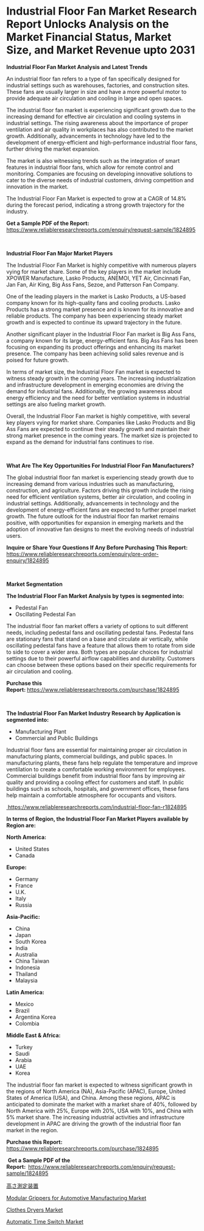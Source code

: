 <p><h1>Industrial Floor Fan Market Research Report Unlocks Analysis on the Market Financial Status, Market Size, and Market Revenue upto 2031</h1></p><p><strong>Industrial Floor Fan Market Analysis and Latest Trends</strong></p>
<p><p>An industrial floor fan refers to a type of fan specifically designed for industrial settings such as warehouses, factories, and construction sites. These fans are usually larger in size and have a more powerful motor to provide adequate air circulation and cooling in large and open spaces.</p><p>The industrial floor fan market is experiencing significant growth due to the increasing demand for effective air circulation and cooling systems in industrial settings. The rising awareness about the importance of proper ventilation and air quality in workplaces has also contributed to the market growth. Additionally, advancements in technology have led to the development of energy-efficient and high-performance industrial floor fans, further driving the market expansion.</p><p>The market is also witnessing trends such as the integration of smart features in industrial floor fans, which allow for remote control and monitoring. Companies are focusing on developing innovative solutions to cater to the diverse needs of industrial customers, driving competition and innovation in the market.</p><p>The Industrial Floor Fan Market is expected to grow at a CAGR of 14.8% during the forecast period, indicating a strong growth trajectory for the industry.</p></p>
<p><strong>Get a Sample PDF of the Report:&nbsp;</strong> <a href="https://www.reliableresearchreports.com/enquiry/request-sample/1824895">https://www.reliableresearchreports.com/enquiry/request-sample/1824895</a></p>
<p>&nbsp;</p>
<p><strong>Industrial Floor Fan Major Market Players</strong></p>
<p><p>The Industrial Floor Fan Market is highly competitive with numerous players vying for market share. Some of the key players in the market include XPOWER Manufacture, Lasko Products, ANEMOI, YET Air, Cincinnati Fan, Jan Fan, Air King, Big Ass Fans, Sezoe, and Patterson Fan Company.</p><p>One of the leading players in the market is Lasko Products, a US-based company known for its high-quality fans and cooling products. Lasko Products has a strong market presence and is known for its innovative and reliable products. The company has been experiencing steady market growth and is expected to continue its upward trajectory in the future.</p><p>Another significant player in the Industrial Floor Fan market is Big Ass Fans, a company known for its large, energy-efficient fans. Big Ass Fans has been focusing on expanding its product offerings and enhancing its market presence. The company has been achieving solid sales revenue and is poised for future growth.</p><p>In terms of market size, the Industrial Floor Fan market is expected to witness steady growth in the coming years. The increasing industrialization and infrastructure development in emerging economies are driving the demand for industrial fans. Additionally, the growing awareness about energy efficiency and the need for better ventilation systems in industrial settings are also fueling market growth.</p><p>Overall, the Industrial Floor Fan market is highly competitive, with several key players vying for market share. Companies like Lasko Products and Big Ass Fans are expected to continue their steady growth and maintain their strong market presence in the coming years. The market size is projected to expand as the demand for industrial fans continues to rise.</p></p>
<p>&nbsp;</p>
<p><strong>What Are The Key Opportunities For Industrial Floor Fan Manufacturers?</strong></p>
<p><p>The global industrial floor fan market is experiencing steady growth due to increasing demand from various industries such as manufacturing, construction, and agriculture. Factors driving this growth include the rising need for efficient ventilation systems, better air circulation, and cooling in industrial settings. Additionally, advancements in technology and the development of energy-efficient fans are expected to further propel market growth. The future outlook for the industrial floor fan market remains positive, with opportunities for expansion in emerging markets and the adoption of innovative fan designs to meet the evolving needs of industrial users.</p></p>
<p><strong>Inquire or Share Your Questions If Any Before Purchasing This Report:</strong> <a href="https://www.reliableresearchreports.com/enquiry/pre-order-enquiry/1824895">https://www.reliableresearchreports.com/enquiry/pre-order-enquiry/1824895</a></p>
<p>&nbsp;</p>
<p><strong>Market Segmentation</strong></p>
<p><strong>The Industrial Floor Fan Market Analysis by types is segmented into:</strong></p>
<p><ul><li>Pedestal Fan</li><li>Oscillating Pedestal Fan</li></ul></p>
<p><p>The industrial floor fan market offers a variety of options to suit different needs, including pedestal fans and oscillating pedestal fans. Pedestal fans are stationary fans that stand on a base and circulate air vertically, while oscillating pedestal fans have a feature that allows them to rotate from side to side to cover a wider area. Both types are popular choices for industrial settings due to their powerful airflow capabilities and durability. Customers can choose between these options based on their specific requirements for air circulation and cooling.</p></p>
<p><strong>Purchase this Report:&nbsp;</strong><a href="https://www.reliableresearchreports.com/purchase/1824895">https://www.reliableresearchreports.com/purchase/1824895</a></p>
<p>&nbsp;</p>
<p><strong>The Industrial Floor Fan Market Industry Research by Application is segmented into:</strong></p>
<p><ul><li>Manufacturing Plant</li><li>Commercial and Public Buildings</li></ul></p>
<p><p>Industrial floor fans are essential for maintaining proper air circulation in manufacturing plants, commercial buildings, and public spaces. In manufacturing plants, these fans help regulate the temperature and improve ventilation to create a comfortable working environment for employees. Commercial buildings benefit from industrial floor fans by improving air quality and providing a cooling effect for customers and staff. In public buildings such as schools, hospitals, and government offices, these fans help maintain a comfortable atmosphere for occupants and visitors.</p></p>
<p><a href="https://www.reliableresearchreports.com/industrial-floor-fan-r1824895">&nbsp;https://www.reliableresearchreports.com/industrial-floor-fan-r1824895</a></p>
<p><strong>In terms of Region, the Industrial Floor Fan Market Players available by Region are:</strong></p>
<p>
    <p> <strong> North America: </strong>
        <ul>
            <li>United States</li>
            <li>Canada</li>
        </ul>
        </p> 
    <p> <strong> Europe: </strong>
        <ul>
            <li>Germany</li>
            <li>France</li>
            <li>U.K.</li>
            <li>Italy</li>
            <li>Russia</li>
        </ul>
        </p> 
    <p> <strong> Asia-Pacific: </strong>
        <ul>
            <li>China</li>
            <li>Japan</li>
            <li>South Korea</li>
            <li>India</li>
            <li>Australia</li>
            <li>China Taiwan</li>
            <li>Indonesia</li>
            <li>Thailand</li>
            <li>Malaysia</li>
        </ul>
        </p> 
    <p> <strong> Latin America: </strong>
        <ul>
            <li>Mexico</li>
            <li>Brazil</li>
            <li>Argentina Korea</li>
            <li>Colombia</li>
        </ul>
        </p> 
    <p> <strong> Middle East & Africa: </strong>
        <ul>
            <li>Turkey</li>
            <li>Saudi</li>
            <li>Arabia</li>
            <li>UAE</li>
            <li>Korea</li>
        </ul>
    </p>
    </p>
<p><p>The industrial floor fan market is expected to witness significant growth in the regions of North America (NA), Asia-Pacific (APAC), Europe, United States of America (USA), and China. Among these regions, APAC is anticipated to dominate the market with a market share of 40%, followed by North America with 25%, Europe with 20%, USA with 10%, and China with 5% market share. The increasing industrial activities and infrastructure development in APAC are driving the growth of the industrial floor fan market in the region.</p></p>
<p><strong>Purchase this Report: </strong><a href="https://www.reliableresearchreports.com/purchase/1824895">https://www.reliableresearchreports.com/purchase/1824895</a></p>
<p>&nbsp;<strong>Get a Sample PDF of the Report:&nbsp;&nbsp;</strong><a href="https://www.reliableresearchreports.com/enquiry/request-sample/1824895">https://www.reliableresearchreports.com/enquiry/request-sample/1824895</a></p>
<p><strong></strong></p>
<p><p><a href="https://github.com/DayanaRunolfsdottir/Market-Research-Report-List-1/blob/main/7748722156229.md">高さ測定装置</a></p><p><a href="https://www.linkedin.com/pulse/modular-grippers-automotive-manufacturing-market-outlook-industry-dgh6e">Modular Grippers for Automotive Manufacturing Market</a></p><p><a href="https://github.com/gladysalidde/Market-Research-Report-List-1/blob/main/clothes-dryers-market.md">Clothes Dryers Market</a></p><p><a href="https://github.com/dimitrishawkinswaynenp91rgz/Market-Research-Report-List-3/blob/main/automatic-time-switch-market.md">Automatic Time Switch Market</a></p></p>